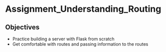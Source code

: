 # Assignment_Understanding_Routing
## Objectives
- Practice building a server with Flask from scratch
- Get comfortable with routes and passing information to the routes
